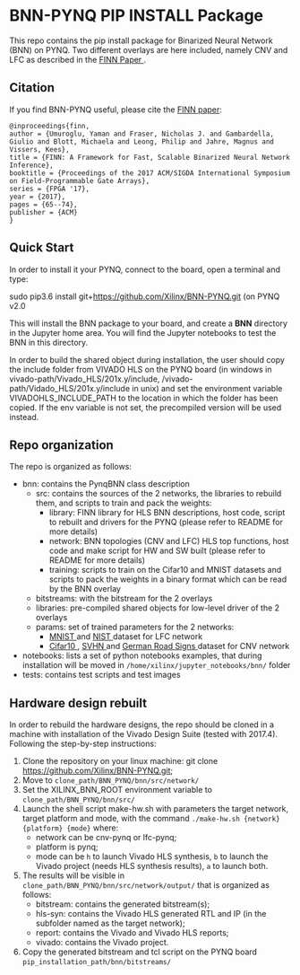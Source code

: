 # BNN-PYNQ PIP INSTALL Package

This repo contains the pip install package for Binarized Neural Network (BNN) on PYNQ. 
Two different overlays are here included, namely CNV and LFC as described in the <a href="https://arxiv.org/abs/1612.07119" target="_blank"> FINN Paper </a>. 

## Citation
If you find BNN-PYNQ useful, please cite the <a href="https://arxiv.org/abs/1612.07119" target="_blank">FINN paper</a>:

    @inproceedings{finn,
    author = {Umuroglu, Yaman and Fraser, Nicholas J. and Gambardella, Giulio and Blott, Michaela and Leong, Philip and Jahre, Magnus and Vissers, Kees},
    title = {FINN: A Framework for Fast, Scalable Binarized Neural Network Inference},
    booktitle = {Proceedings of the 2017 ACM/SIGDA International Symposium on Field-Programmable Gate Arrays},
    series = {FPGA '17},
    year = {2017},
    pages = {65--74},
    publisher = {ACM}
    }

## Quick Start

In order to install it your PYNQ, connect to the board, open a terminal and type:

sudo pip3.6 install git+https://github.com/Xilinx/BNN-PYNQ.git (on PYNQ v2.0

This will install the BNN package to your board, and create a **BNN** directory in the Jupyter home area. You will find the Jupyter notebooks to test the BNN in this directory. 

In order to build the shared object during installation, the user should copy the include folder from VIVADO HLS on the PYNQ board (in windows in vivado-path/Vivado_HLS/201x.y/include, /vivado-path/Vidado_HLS/201x.y/include in unix) and set the environment variable VIVADOHLS_INCLUDE_PATH to the location in which the folder has been copied.
If the env variable is not set, the precompiled version will be used instead. 
 
## Repo organization 

The repo is organized as follows:

-	bnn: contains the PynqBNN class description
	-	src: contains the sources of the 2 networks, the libraries to rebuild them, and scripts to train and pack the weights:
		- library: FINN library for HLS BNN descriptions, host code, script to rebuilt and drivers for the PYNQ (please refer to README for more details)
		- network: BNN topologies (CNV and LFC) HLS top functions, host code and make script for HW and SW built (please refer to README for more details)
        - training: scripts to train on the Cifar10 and MNIST datasets and scripts to pack the weights in a binary format which can be read by the BNN overlay
	-	bitstreams: with the bitstream for the 2 overlays
	-	libraries: pre-compiled shared objects for low-level driver of the 2 overlays
	-	params: set of trained parameters for the 2 networks:
		- <a href="http://yann.lecun.com/exdb/mnist/" target="_blank"> MNIST </a> and <a href="https://www.nist.gov/srd/nist-special-database-19" target="_blank"> NIST </a> dataset for LFC network
		- <a href="https://www.cs.toronto.edu/~kriz/cifar.html" target="_blank"> Cifar10 </a>, <a href="http://ufldl.stanford.edu/housenumbers/" target="_blank"> SVHN </a> and <a href="http://benchmark.ini.rub.de/?section=gtsdb&subsection=dataset" target="_blank"> German Road Signs </a> dataset for CNV network
-	notebooks: lists a set of python notebooks examples, that during installation will be moved in `/home/xilinx/jupyter_notebooks/bnn/` folder
-	tests: contains test scripts and test images

## Hardware design rebuilt

In order to rebuild the hardware designs, the repo should be cloned in a machine with installation of the Vivado Design Suite (tested with 2017.4). 
Following the step-by-step instructions:

1.	Clone the repository on your linux machine: git clone https://github.com/Xilinx/BNN-PYNQ.git;
2.	Move to `clone_path/BNN_PYNQ/bnn/src/network/`
3.	Set the XILINX_BNN_ROOT environment variable to `clone_path/BNN_PYNQ/bnn/src/`
4.	Launch the shell script make-hw.sh with parameters the target network, target platform and mode, with the command `./make-hw.sh {network} {platform} {mode}` where:
	- network can be cnv-pynq or lfc-pynq;
	- platform is pynq;
	- mode can be `h` to launch Vivado HLS synthesis, `b` to launch the Vivado project (needs HLS synthesis results), `a` to launch both.
5.	The results will be visible in `clone_path/BNN_PYNQ/bnn/src/network/output/` that is organized as follows:
	- bitstream: contains the generated bitstream(s);
	- hls-syn: contains the Vivado HLS generated RTL and IP (in the subfolder named as the target network);
	- report: contains the Vivado and Vivado HLS reports;
	- vivado: contains the Vivado project.
6.	Copy the generated bitstream and tcl script on the PYNQ board `pip_installation_path/bnn/bitstreams/`

